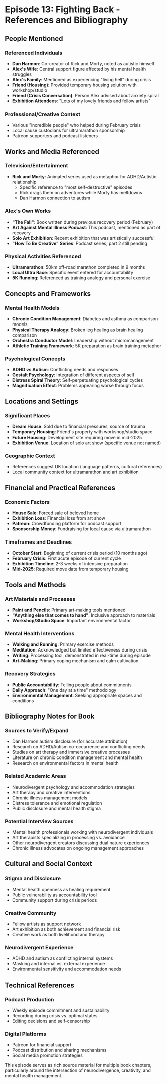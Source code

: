 # Episode 13: Fighting Back - References and Bibliography

## People Mentioned

### Referenced Individuals
- **Dan Harmon**: Co-creator of Rick and Morty, noted as autistic himself
- **Alex's Wife**: Central support figure affected by his mental health struggles
- **Alex's Family**: Mentioned as experiencing "living hell" during crisis
- **Friend (Housing)**: Provided temporary housing solution with workshop/studio
- **Friend (Crisis Conversation)**: Person Alex advised about anxiety spiral
- **Exhibition Attendees**: "Lots of my lovely friends and fellow artists"

### Professional/Creative Context
- Various "incredible people" who helped during February crisis
- Local cause custodians for ultramarathon sponsorship
- Patreon supporters and podcast listeners

## Works and Media Referenced

### Television/Entertainment
- **Rick and Morty**: Animated series used as metaphor for ADHD/Autistic relationship
  - Specific reference to "most self-destructive" episodes
  - Rick drags them on adventures while Morty has meltdowns
  - Dan Harmon connection to autism

### Alex's Own Works
- **"The Fall"**: Book written during previous recovery period (February)
- **Art Against Mental Illness Podcast**: This podcast, mentioned as part of recovery
- **Solo Art Exhibition**: Recent exhibition that was artistically successful
- **"How To Be Creative" Series**: Podcast series, part 2 still pending

### Physical Activities Referenced
- **Ultramarathon**: 50km off-road marathon completed in 9 months
- **Local Ultra Race**: Specific event entered for accountability
- **5K Running**: Referenced as training analogy and personal exercise

## Concepts and Frameworks

### Mental Health Models
- **Chronic Condition Management**: Diabetes and asthma as comparison models
- **Physical Therapy Analogy**: Broken leg healing as brain healing comparison
- **Orchestra Conductor Model**: Leadership without micromanagement
- **Athletic Training Framework**: 5K preparation as brain training metaphor

### Psychological Concepts
- **ADHD vs Autism**: Conflicting needs and responses
- **Gestalt Psychology**: Integration of different aspects of self
- **Distress Spiral Theory**: Self-perpetuating psychological cycles
- **Magnification Effect**: Problems appearing worse through focus

## Locations and Settings

### Significant Places
- **Dream House**: Sold due to financial pressures, source of trauma
- **Temporary Housing**: Friend's property with workshop/studio space
- **Future Housing**: Development site requiring move in mid-2025
- **Exhibition Venue**: Location of solo art show (specific venue not named)

### Geographic Context
- References suggest UK location (language patterns, cultural references)
- Local community context for ultramarathon and art exhibition

## Financial and Practical References

### Economic Factors
- **House Sale**: Forced sale of beloved home
- **Exhibition Loss**: Financial loss from art show
- **Patreon**: Crowdfunding platform for podcast support
- **Sponsorship Money**: Fundraising for local cause via ultramarathon

### Timeframes and Deadlines
- **October Start**: Beginning of current crisis period (10 months ago)
- **February Crisis**: First acute episode of current cycle
- **Exhibition Timeline**: 2-3 weeks of intensive preparation
- **Mid-2025**: Required move date from temporary housing

## Tools and Methods

### Art Materials and Processes
- **Paint and Pencils**: Primary art-making tools mentioned
- **"Anything else that comes to hand"**: Inclusive approach to materials
- **Workshop/Studio Space**: Important environmental factor

### Mental Health Interventions
- **Walking and Running**: Primary exercise methods
- **Meditation**: Acknowledged but limited effectiveness during crisis
- **Writing**: Processing tool, demonstrated in real-time during episode
- **Art-Making**: Primary coping mechanism and calm cultivation

### Recovery Strategies
- **Public Accountability**: Telling people about commitments
- **Daily Approach**: "One day at a time" methodology
- **Environmental Management**: Seeking appropriate spaces and conditions

## Bibliography Notes for Book

### Sources to Verify/Expand
- Dan Harmon autism disclosure (for accurate attribution)
- Research on ADHD/Autism co-occurrence and conflicting needs
- Studies on art therapy and immersive creative processes
- Literature on chronic condition management and mental health
- Research on environmental factors in mental health

### Related Academic Areas
- Neurodivergent psychology and accommodation strategies
- Art therapy and creative interventions
- Chronic illness management models
- Distress tolerance and emotional regulation
- Public disclosure and mental health stigma

### Potential Interview Sources
- Mental health professionals working with neurodivergent individuals
- Art therapists specializing in processing vs. avoidance
- Other neurodivergent creators discussing dual nature experiences
- Chronic illness advocates on ongoing management approaches

## Cultural and Social Context

### Stigma and Disclosure
- Mental health openness as healing requirement
- Public vulnerability as accountability tool
- Community support during crisis periods

### Creative Community
- Fellow artists as support network
- Art exhibition as both achievement and financial risk
- Creative work as both livelihood and therapy

### Neurodivergent Experience
- ADHD and autism as conflicting internal systems
- Masking and internal vs. external experience
- Environmental sensitivity and accommodation needs

## Technical References

### Podcast Production
- Weekly episode commitment and sustainability
- Recording during crisis vs. optimal states
- Editing decisions and self-censorship

### Digital Platforms
- Patreon for financial support
- Podcast distribution and sharing mechanisms
- Social media promotion strategies

This episode serves as rich source material for multiple book chapters, particularly around the intersection of neurodivergence, creativity, and mental health management.
